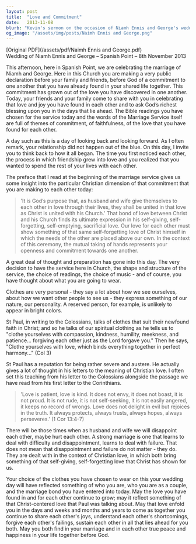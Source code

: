```yaml
---
layout: post
title:  "Love and Commitment"
date:   2013-11-08
blurb: "Kevin's sermon on the occasion of Niamh Ennis and George's wedding at Spanish Point emphasizes the Christian understanding of marriage as a public declaration of commitment, akin to Christ's bond with the Church. It reflects on the couple's journey from friendship to love and the importance of selfless love in marriage, drawing from Biblical teachings on love, patience, and forgiveness."
og_image: "/assets/img/posts/Naimh Ennis and George.png"
---
```

[Original PDF](/assets/pdf/Naimh Ennis and George.pdf)    
Wedding of Niamh Ennis and George – Spanish Point – 8th November 2013

This afternoon, here in Spanish Point, we are celebrating the marriage of Niamh and George. Here in this Church you are making a very public declaration before your family and friends, before God of a commitment to one another that you have already found in your shared life together. This commitment has grown out of the love you have discovered in one another. Today, your friends and your family come to share with you in celebrating that love and joy you have found in each other and to ask God’s richest blessing upon you in the days that lie ahead. The Bible readings you have chosen for the service today and the words of the Marriage Service itself are full of themes of commitment, of faithfulness, of the love that you have found for each other.

A day such as this is a day of looking back and looking forward. As I often remark, your relationship did not happen out of the blue. On this day, I invite you to think back to how it all began. The time you first noticed each other, the process in which friendship grew into love and you realized that you wanted to spend the rest of your lives with each other.

The preface that I read at the beginning of the marriage service gives us some insight into the particular Christian dimension of that commitment that you are making to each other today:

> 'It is God’s purpose that, as husband and wife give themselves to each other in love through their lives, they shall be united in that love as Christ is united with his Church.' That bond of love between Christ and his Church finds its ultimate expression in his self-giving, self-forgetting, self-emptying, sacrificial love. Our love for each other must show something of that same self-forgetting love of Christ himself in which the needs of the other are placed above our own. In the context of this ceremony, the mutual taking of hands represents your openness and commitment towards one another.

A great deal of thought and preparation has gone into this day. The very decision to have the service here in Church, the shape and structure of the service, the choice of readings, the choice of music - and of course, you have thought about what you are going to wear.

Clothes are very personal - they say a lot about how we see ourselves, about how we want other people to see us - they express something of our nature, our personality. A reserved person, for example, is unlikely to appear in bright colors.

St Paul, in writing to the Colossians, talks of clothes that suit their newfound faith in Christ; and so he talks of our spiritual clothing as he tells us to "clothe yourselves with compassion, kindness, humility, meekness, and patience... forgiving each other just as the Lord forgave you." Then he says, "Clothe yourselves with love, which binds everything together in perfect harmony..." (Col 3)

St Paul has a reputation for being rather severe and austere. He actually gives a lot of thought in his letters to the meaning of Christian love. I often set this teaching from his letter to the Colossians alongside the passage we have read from his first letter to the Corinthians.

> 'Love is patient, love is kind. It does not envy, it does not boast, it is not proud. It is not rude, it is not self-seeking, it is not easily angered, it keeps no record of wrongs. Love does not delight in evil but rejoices in the truth. It always protects, always trusts, always hopes, always perseveres.' (1 Cor 13:4-7)

There will be those times when as husband and wife we will disappoint each other, maybe hurt each other. A strong marriage is one that learns to deal with difficulty and disappointment, learns to deal with failure. That does not mean that disappointment and failure do not matter - they do. They are dealt with in the context of Christian love, in which both bring something of that self-giving, self-forgetting love that Christ has shown for us.

Your choice of the clothes you have chosen to wear on this your wedding day will have reflected something of who you are, who you are as a couple, and the marriage bond you have entered into today. May the love you have found in and for each other continue to grow; may it reflect something of that Christ-centered love that Paul was talking about. May that love enfold you in the days and weeks and months and years to come as together you continue to share each other's joys, understand each other's shortcomings, forgive each other's failings, sustain each other in all that lies ahead for you both. May you both find in your marriage and in each other true peace and happiness in your life together before God.
